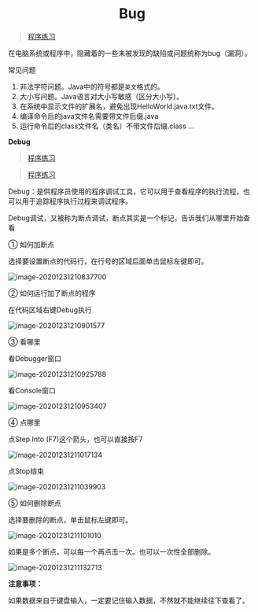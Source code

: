 <div align='center' >

# Bug
</div>

> [程序练习](https://github.com/Nicolas-gaofeng/Salute_Java/blob/main/src/basic/bug/JavaBug.java)

在电脑系统或程序中，隐藏着的一些未被发现的缺陷或问题统称为bug（漏洞）。

常见问题

1. 非法字符问题。Java中的符号都是`英文`格式的。
2. 大小写问题。Java语言对大小写敏感（区分大小写）。
3. 在系统中显示文件的扩展名，避免出现HelloWorld.java.txt文件。
4. 编译命令后的java文件名需要带文件后缀.java
5. 运行命令后的class文件名（类名）不带文件后缀.class
   ...

**Debug**

> [程序练习](https://github.com/Nicolas-gaofeng/Salute_Java/blob/main/src/basic/bug/DebugTest01.java)

> [程序练习](https://github.com/Nicolas-gaofeng/Salute_Java/blob/main/src/basic/bug/DebugTest02.java)

Debug：是供程序员使用的程序调试工具，它可以用于查看程序的执行流程，也可以用于追踪程序执行过程来调试程序。

Debug调试，又被称为断点调试，断点其实是一个标记，告诉我们从哪里开始查看

① 如何加断点

选择要设置断点的代码行，在行号的区域后面单击鼠标左键即可。

![image-20201231210837700](https://gitee.com/zgf1366/pic_store/raw/master/img/20210129184450.png)

② 如何运行加了断点的程序

在代码区域右键Debug执行

![image-20201231210901577](https://gitee.com/zgf1366/pic_store/raw/master/img/20210129184507.png)

③ 看哪里

看Debugger窗口

![image-20201231210925788](https://gitee.com/zgf1366/pic_store/raw/master/img/20210129184523.png)

看Console窗口

![image-20201231210953407](https://gitee.com/zgf1366/pic_store/raw/master/img/20210129184539.png)

④ 点哪里

点Step Into (F7)这个箭头，也可以直接按F7

![image-20201231211017134](https://gitee.com/zgf1366/pic_store/raw/master/img/20210129184554.png)

点Stop结束

![image-20201231211039903](https://gitee.com/zgf1366/pic_store/raw/master/img/20210129184609.png)

⑤ 如何删除断点

选择要删除的断点，单击鼠标左键即可。

![image-20201231211101010](https://gitee.com/zgf1366/pic_store/raw/master/img/20210129184623.png)

如果是多个断点，可以每一个再点击一次。也可以一次性全部删除。

![image-20201231211132713](https://gitee.com/zgf1366/pic_store/raw/master/img/20210129184640.png)

**注意事项：**

如果数据来自于键盘输入，一定要记住输入数据，不然就不能继续往下查看了。